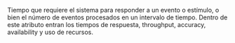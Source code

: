 Tiempo que requiere el sistema para responder a un evento o estímulo, o bien el número de eventos procesados en un intervalo de tiempo. Dentro de este atributo entran los tiempos de respuesta, throughput, accuracy, availability y uso de recursos.